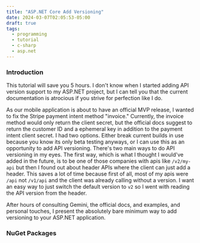 ```yaml
---
title: "ASP.NET Core Add Versioning"
date: 2024-03-07T02:05:53-05:00
draft: true
tags:
  - programming
  - tutorial
  - c-sharp
  - asp.net
---
```


### Introduction

This tutorial will save you 5 hours. I don't know when I started adding API version support to my ASP.NET project, but I can tell you that the current documentation is atrocious if you strive for perfection like I do.

As our mobile application is about to have an official MVP release, I wanted to fix the Stripe payment intent method "invoice." Currently, the invoice method would only return the client secret, but the official docs suggest to return the customer ID and a ephemeral key in addition to the payment intent client secret. I had two options. Either break current builds in use because you know its only beta testing anyways, or I can use this as an opportunity to add API versioning. There's two main ways to do API versioning in my eyes. The first way, which is what I thought I would've added in the future, is to be one of those companies with apis like `/v2/my-api` but then I found out about header APIs where the client can just add a header. This saves a lot of time because first of all, most of my apis were `/api` not `/v1/api` and the client was already calling without a version. I want an easy way to just switch the default version to `v2` so I went with reading the API version from the header.

After hours of consulting Gemini, the official docs, and examples, and personal touches, I present the absolutely bare minimum way to add versioning to your ASP.NET application.

### NuGet Packages

<!-- TODO -->
